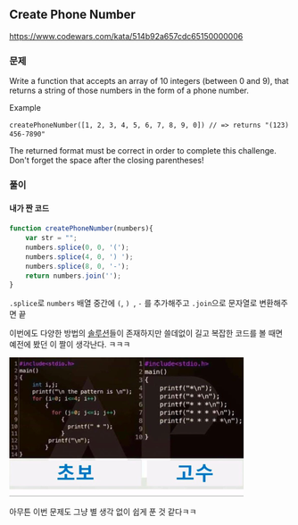 ## Create Phone Number
https://www.codewars.com/kata/514b92a657cdc65150000006

### 문제
Write a function that accepts an array of 10 integers (between 0 and 9), that returns a string of those numbers in the form of a phone number.

Example
```
createPhoneNumber([1, 2, 3, 4, 5, 6, 7, 8, 9, 0]) // => returns "(123) 456-7890"
```
The returned format must be correct in order to complete this challenge.
Don't forget the space after the closing parentheses!


### 풀이
#### 내가 짠 코드
```javascript
function createPhoneNumber(numbers){
    var str = "";
    numbers.splice(0, 0, '(');
    numbers.splice(4, 0, ') ');
    numbers.splice(8, 0, '-');
    return numbers.join('');
}
```
`.splice`로 `numbers` 배열 중간에 `(`, `) `, `-` 를 추가해주고 `.join`으로 문자열로 변환해주면 끝


이번에도 다양한 방법의 <a href="https://www.codewars.com/kata/525f50e3b73515a6db000b83/solutions/javascript" target="_blank">솔루션</a>들이 존재하지만 쓸데없이 길고 복잡한 코드를 볼 때면 예전에 봤던 이 짤이 생각난다. ㅋㅋㅋ

![img.png](img.png)

아무튼 이번 문제도 그냥 별 생각 없이 쉽게 푼 것 같다ㅋㅋ